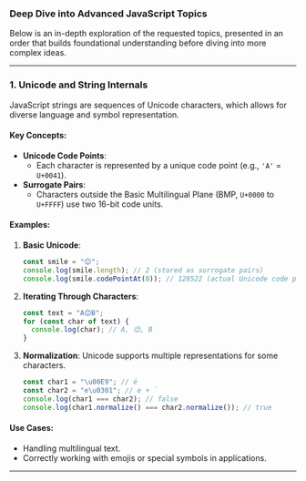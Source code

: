 ### **Deep Dive into Advanced JavaScript Topics**

Below is an in-depth exploration of the requested topics, presented in an order that builds foundational understanding before diving into more complex ideas.

---

### **1. Unicode and String Internals**

JavaScript strings are sequences of Unicode characters, which allows for diverse language and symbol representation.

#### **Key Concepts**:

- **Unicode Code Points**:
  - Each character is represented by a unique code point (e.g., `'A'` = `U+0041`).
- **Surrogate Pairs**:
  - Characters outside the Basic Multilingual Plane (BMP, `U+0000` to `U+FFFF`) use two 16-bit code units.

#### **Examples**:

1. **Basic Unicode**:

   ```javascript
   const smile = "😊";
   console.log(smile.length); // 2 (stored as surrogate pairs)
   console.log(smile.codePointAt(0)); // 128522 (actual Unicode code point)
   ```

2. **Iterating Through Characters**:

   ```javascript
   const text = "A😊B";
   for (const char of text) {
     console.log(char); // A, 😊, B
   }
   ```

3. **Normalization**:
   Unicode supports multiple representations for some characters.
   ```javascript
   const char1 = "\u00E9"; // é
   const char2 = "e\u0301"; // e + ´
   console.log(char1 === char2); // false
   console.log(char1.normalize() === char2.normalize()); // true
   ```

#### **Use Cases**:

- Handling multilingual text.
- Correctly working with emojis or special symbols in applications.

---
